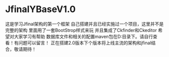  # JfinalYBaseV1.0
 这是学习Jfinal架构的第一个框架
 自己搭建并且已经实施过一个项目，这里并不是完整的架构
 里面用了一套BootStrop样式来玩 
 并且集成了Ckfinder和Ckeditor 希望对大家学习有帮助
 数据库文件和相关的配置maven包在D:目录下。请自行查看！有问题可以留言！
 正在搭建2.0版本下个版本将上线主流的架构和jfinal结合，敬请期待！
